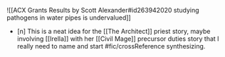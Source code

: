 ![[ACX Grants Results by Scott Alexander#id263942020 studying pathogens in water pipes is undervalued]]
- [n] This is a neat idea for the [[The Architect]] priest story, maybe involving [[Irella]] with her [[Civil Mage]] precursor duties story that I really need to name and start #fic/crossReference synthesizing.
